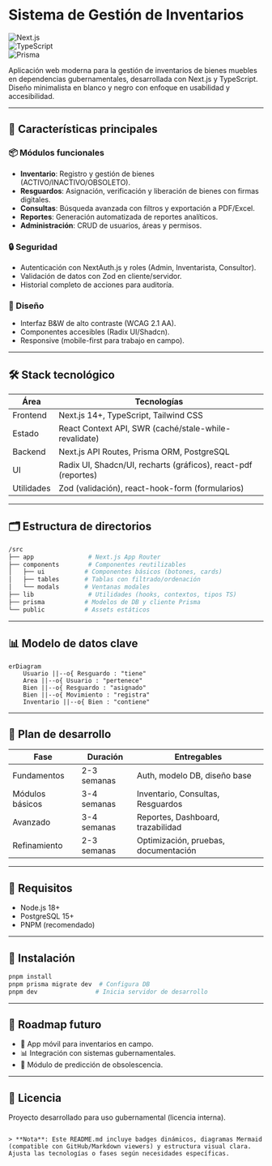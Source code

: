 # Sistema de Gestión de Inventarios

![Next.js](https://img.shields.io/badge/Next.js-14+-black?style=flat&logo=next.js)  
![TypeScript](https://img.shields.io/badge/TypeScript-5+-blue?style=flat&logo=typescript)  
![Prisma](https://img.shields.io/badge/Prisma-ORM-green?style=flat&logo=prisma)  

Aplicación web moderna para la gestión de inventarios de bienes muebles en dependencias gubernamentales, desarrollada con Next.js y TypeScript. Diseño minimalista en blanco y negro con enfoque en usabilidad y accesibilidad.

---

## 🚀 Características principales

### 📦 Módulos funcionales
- **Inventario**: Registro y gestión de bienes (ACTIVO/INACTIVO/OBSOLETO).
- **Resguardos**: Asignación, verificación y liberación de bienes con firmas digitales.
- **Consultas**: Búsqueda avanzada con filtros y exportación a PDF/Excel.
- **Reportes**: Generación automatizada de reportes analíticos.
- **Administración**: CRUD de usuarios, áreas y permisos.

### 🔒 Seguridad
- Autenticación con NextAuth.js y roles (Admin, Inventarista, Consultor).
- Validación de datos con Zod en cliente/servidor.
- Historial completo de acciones para auditoría.

### 📱 Diseño
- Interfaz B&W de alto contraste (WCAG 2.1 AA).
- Componentes accesibles (Radix UI/Shadcn).
- Responsive (mobile-first para trabajo en campo).

---

## 🛠 Stack tecnológico

| Área          | Tecnologías                                                                 |
|---------------|-----------------------------------------------------------------------------|
| Frontend      | Next.js 14+, TypeScript, Tailwind CSS                                      |
| Estado        | React Context API, SWR (caché/stale-while-revalidate)                      |
| Backend       | Next.js API Routes, Prisma ORM, PostgreSQL                                 |
| UI            | Radix UI, Shadcn/UI, recharts (gráficos), react-pdf (reportes)             |
| Utilidades    | Zod (validación), react-hook-form (formularios)                            |

---

## 🗂 Estructura de directorios

```bash
/src
├── app               # Next.js App Router
├── components        # Componentes reutilizables
│   ├── ui           # Componentes básicos (botones, cards)
│   ├── tables       # Tablas con filtrado/ordenación
│   └── modals       # Ventanas modales
├── lib               # Utilidades (hooks, contextos, tipos TS)
├── prisma           # Modelos de DB y cliente Prisma
└── public           # Assets estáticos
```

---

## 📊 Modelo de datos clave

```mermaid
erDiagram
    Usuario ||--o{ Resguardo : "tiene"
    Area ||--o{ Usuario : "pertenece"
    Bien ||--o{ Resguardo : "asignado"
    Bien ||--o{ Movimiento : "registra"
    Inventario ||--o{ Bien : "contiene"
```

---

## 📅 Plan de desarrollo

| Fase           | Duración   | Entregables                                  |
|----------------|------------|----------------------------------------------|
| Fundamentos    | 2-3 semanas| Auth, modelo DB, diseño base                 |
| Módulos básicos| 3-4 semanas| Inventario, Consultas, Resguardos            |
| Avanzado       | 3-4 semanas| Reportes, Dashboard, trazabilidad            |
| Refinamiento   | 2-3 semanas| Optimización, pruebas, documentación         |

---

## 🚧 Requisitos

- Node.js 18+
- PostgreSQL 15+
- PNPM (recomendado)

---

## 🔧 Instalación

```bash
pnpm install
pnpm prisma migrate dev  # Configura DB
pnpm dev                # Inicia servidor de desarrollo
```

---

## 📌 Roadmap futuro
- 📱 App móvil para inventarios en campo.
- 📊 Integración con sistemas gubernamentales.
- 🤖 Módulo de predicción de obsolescencia.

---

## 📄 Licencia
Proyecto desarrollado para uso gubernamental (licencia interna).
``` 

> **Nota**: Este README.md incluye badges dinámicos, diagramas Mermaid (compatible con GitHub/Markdown viewers) y estructura visual clara. Ajusta las tecnologías o fases según necesidades específicas.